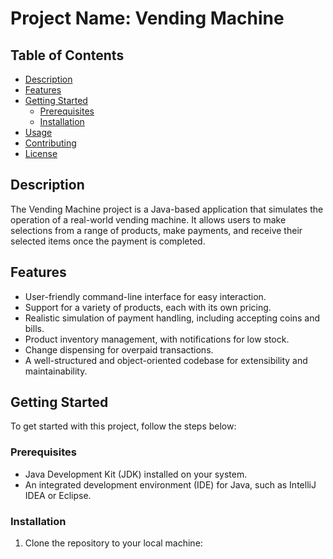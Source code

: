 # Project Name: Vending Machine

## Table of Contents
- [Description](#description)
- [Features](#features)
- [Getting Started](#getting-started)
  - [Prerequisites](#prerequisites)
  - [Installation](#installation)
- [Usage](#usage)
- [Contributing](#contributing)
- [License](#license)

## Description
The Vending Machine project is a Java-based application that simulates the operation of a real-world vending machine. It allows users to make selections from a range of products, make payments, and receive their selected items once the payment is completed.

## Features
- User-friendly command-line interface for easy interaction.
- Support for a variety of products, each with its own pricing.
- Realistic simulation of payment handling, including accepting coins and bills.
- Product inventory management, with notifications for low stock.
- Change dispensing for overpaid transactions.
- A well-structured and object-oriented codebase for extensibility and maintainability.

## Getting Started
To get started with this project, follow the steps below:

### Prerequisites
- Java Development Kit (JDK) installed on your system.
- An integrated development environment (IDE) for Java, such as IntelliJ IDEA or Eclipse.

### Installation
1. Clone the repository to your local machine:

